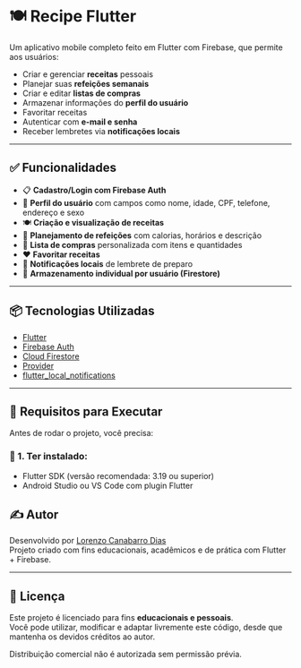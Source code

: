 # 🍽️ Recipe Flutter

Um aplicativo mobile completo feito em Flutter com Firebase, que permite aos usuários:

- Criar e gerenciar **receitas** pessoais
- Planejar suas **refeições semanais**
- Criar e editar **listas de compras**
- Armazenar informações do **perfil do usuário**
- Favoritar receitas
- Autenticar com **e-mail e senha**
- Receber lembretes via **notificações locais**

---

## ✅ Funcionalidades

- 📋 **Cadastro/Login com Firebase Auth**
- 👤 **Perfil do usuário** com campos como nome, idade, CPF, telefone, endereço e sexo
- 🍽️ **Criação e visualização de receitas**
- 🧠 **Planejamento de refeições** com calorias, horários e descrição
- 🛒 **Lista de compras** personalizada com itens e quantidades
- ❤️ **Favoritar receitas**
- 🔔 **Notificações locais** de lembrete de preparo
- 🧾 **Armazenamento individual por usuário (Firestore)**

---

## 📦 Tecnologias Utilizadas

- [Flutter](https://flutter.dev/)
- [Firebase Auth](https://firebase.google.com/products/auth)
- [Cloud Firestore](https://firebase.google.com/products/firestore)
- [Provider](https://pub.dev/packages/provider)
- [flutter_local_notifications](https://pub.dev/packages/flutter_local_notifications)

---

## 🔧 Requisitos para Executar

Antes de rodar o projeto, você precisa:

### 📁 1. Ter instalado:
- Flutter SDK (versão recomendada: 3.19 ou superior)
- Android Studio ou VS Code com plugin Flutter



## ✍️ Autor

Desenvolvido por [Lorenzo Canabarro Dias](https://github.com/LorenzoDias25)  
Projeto criado com fins educacionais, acadêmicos e de prática com Flutter + Firebase.

---

## 📃 Licença

Este projeto é licenciado para fins **educacionais e pessoais**.  
Você pode utilizar, modificar e adaptar livremente este código, desde que mantenha os devidos créditos ao autor.

Distribuição comercial não é autorizada sem permissão prévia.
